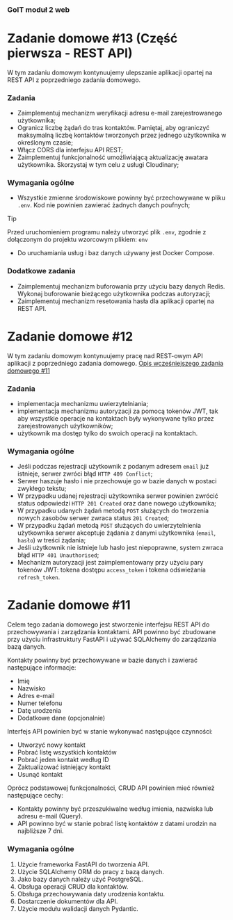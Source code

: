 ### GoIT moduł 2 web
# Zadanie domowe #13 (Część pierwsza - REST API)
W tym zadaniu domowym kontynuujemy ulepszanie aplikacji opartej na REST API z poprzedniego zadania domowego.
### Zadania
- Zaimplementuj mechanizm weryfikacji adresu e-mail zarejestrowanego użytkownika;
- Ogranicz liczbę żądań do tras kontaktów. Pamiętaj, aby ograniczyć maksymalną liczbę kontaktów tworzonych przez jednego użytkownika w określonym czasie;
- Włącz CORS dla interfejsu API REST;
- Zaimplementuj funkcjonalność umożliwiającą aktualizację awatara użytkownika. Skorzystaj w tym celu z usługi Cloudinary;

### Wymagania ogólne
- Wszystkie zmienne środowiskowe powinny być przechowywane w pliku `.env`. Kod nie powinien zawierać żadnych danych poufnych;
> [!TIP]
> Przed uruchomieniem programu należy utworzyć plik `.env`, zgodnie z dołączonym do projektu wzorcowym plikiem: `env`
- Do uruchamiania usług i baz danych używany jest Docker Compose.

### Dodatkowe zadania
- Zaimplementuj mechanizm buforowania przy użyciu bazy danych Redis. Wykonaj buforowanie bieżącego użytkownika podczas autoryzacji;
- Zaimplementuj mechanizm resetowania hasła dla aplikacji opartej na REST API.


# Zadanie domowe #12 

W tym zadaniu domowym kontynuujemy pracę nad REST-owym API aplikacji z poprzedniego zadania domowego. [Opis wcześniejszego zadania domowego #11](#zadanie-domowe-11)

### Zadania
* implementacja mechanizmu uwierzytelniania;
* implementacja mechanizmu autoryzacji za pomocą tokenów JWT, tak aby wszystkie operacje na kontaktach były wykonywane tylko przez zarejestrowanych użytkowników;
* użytkownik ma dostęp tylko do swoich operacji na kontaktach.

### Wymagania ogólne
* Jeśli podczas rejestracji użytkownik z podanym adresem `email` już istnieje, serwer zwróci błąd `HTTP 409 Conflict`;
* Serwer haszuje hasło i nie przechowuje go w bazie danych w postaci zwykłego tekstu;
* W przypadku udanej rejestracji użytkownika serwer powinien zwrócić status odpowiedzi `HTTP 201 Created` oraz dane nowego użytkownika;
* W przypadku udanych żądań metodą `POST` służących do tworzenia nowych zasobów serwer zwraca status `201 Created`;
* W przypadku żądań metodą `POST` służących do uwierzytelnienia użytkownika serwer akceptuje żądania z danymi użytkownika (`email`, `hasło`) w treści żądania;
* Jeśli użytkownik nie istnieje lub hasło jest niepoprawne, system zwraca błąd `HTTP 401 Unauthorised`;
* Mechanizm autoryzacji jest zaimplementowany przy użyciu pary tokenów JWT: tokena dostępu `access_token` i tokena odświeżania `refresh_token`.


  
# Zadanie domowe #11

Celem tego zadania domowego jest stworzenie interfejsu REST API do przechowywania i zarządzania kontaktami. API powinno być zbudowane przy użyciu infrastruktury FastAPI i używać SQLAlchemy do zarządzania bazą danych.

Kontakty powinny być przechowywane w bazie danych i zawierać następujące informacje:
* Imię
* Nazwisko
* Adres e-mail
* Numer telefonu
* Datę urodzenia
* Dodatkowe dane (opcjonalnie)

Interfejs API powinien być w stanie wykonywać następujące czynności:
* Utworzyć nowy kontakt
* Pobrać listę wszystkich kontaktów
* Pobrać jeden kontakt według ID
* Zaktualizować istniejący kontakt
* Usunąć kontakt

Oprócz podstawowej funkcjonalności, CRUD API powinien mieć również następujące cechy:
* Kontakty powinny być przeszukiwalne według imienia, nazwiska lub adresu e-mail (Query).
* API powinno być w stanie pobrać listę kontaktów z datami urodzin na najbliższe 7 dni.

### Wymagania ogólne
1. Użycie frameworka FastAPI do tworzenia API.
2. Użycie SQLAlchemy ORM do pracy z bazą danych.
3. Jako bazy danych należy użyć PostgreSQL.
4. Obsługa operacji CRUD dla kontaktów.
5. Obsługa przechowywania daty urodzenia kontaktu.
6. Dostarczenie dokumentów dla API.
7. Użycie modułu walidacji danych Pydantic.
